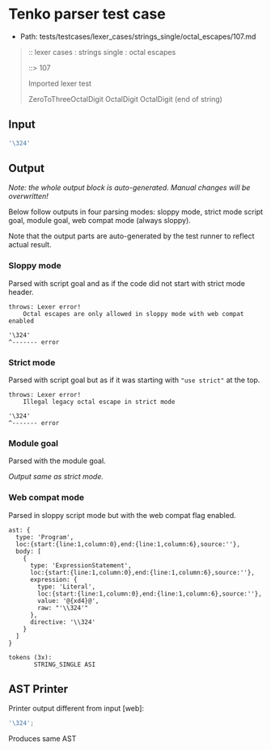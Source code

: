 # Tenko parser test case

- Path: tests/testcases/lexer_cases/strings_single/octal_escapes/107.md

> :: lexer cases : strings single : octal escapes
>
> ::> 107
>
> Imported lexer test
>
> ZeroToThreeOctalDigit OctalDigit OctalDigit (end of string)

## Input

`````js
'\324'
`````

## Output

_Note: the whole output block is auto-generated. Manual changes will be overwritten!_

Below follow outputs in four parsing modes: sloppy mode, strict mode script goal, module goal, web compat mode (always sloppy).

Note that the output parts are auto-generated by the test runner to reflect actual result.

### Sloppy mode

Parsed with script goal and as if the code did not start with strict mode header.

`````
throws: Lexer error!
    Octal escapes are only allowed in sloppy mode with web compat enabled

'\324'
^------- error
`````

### Strict mode

Parsed with script goal but as if it was starting with `"use strict"` at the top.

`````
throws: Lexer error!
    Illegal legacy octal escape in strict mode

'\324'
^------- error
`````


### Module goal

Parsed with the module goal.

_Output same as strict mode._

### Web compat mode

Parsed in sloppy script mode but with the web compat flag enabled.

`````
ast: {
  type: 'Program',
  loc:{start:{line:1,column:0},end:{line:1,column:6},source:''},
  body: [
    {
      type: 'ExpressionStatement',
      loc:{start:{line:1,column:0},end:{line:1,column:6},source:''},
      expression: {
        type: 'Literal',
        loc:{start:{line:1,column:0},end:{line:1,column:6},source:''},
        value: '@{xd4}@',
        raw: "'\\324'"
      },
      directive: '\\324'
    }
  ]
}

tokens (3x):
       STRING_SINGLE ASI
`````


## AST Printer

Printer output different from input [web]:

````js
'\324';
````

Produces same AST
